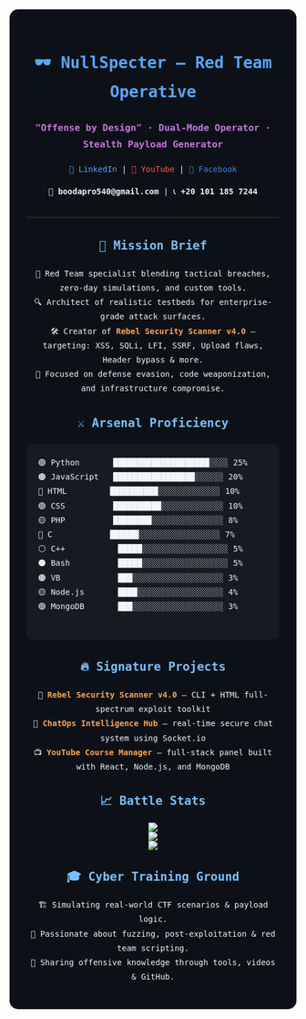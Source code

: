 <div align="center" style="background-color:#0d1117; color:#f0f6fc; padding: 30px; border-radius: 15px; font-family: 'Fira Code', monospace; line-height: 1.8; max-width: 900px; margin:auto;">

  <h1 style="color:#58a6ff;">🕶️ NullSpecter — Red Team Operative</h1>
  <h3 style="color:#c778dd;">"Offense by Design" · Dual-Mode Operator · Stealth Payload Generator</h3>

  <p>
    <a href="https://www.linkedin.com/in/abdulrahman-elsayed-59a664313" style="color:#58a6ff; text-decoration:none;">🔗 LinkedIn</a> |
    <a href="https://www.youtube.com/@gamotek175" style="color:#ff5555; text-decoration:none;">🎥 YouTube</a> |
    <a href="https://www.facebook.com/abdulelsayd" style="color:#3b82f6; text-decoration:none;">📘 Facebook</a>
  </p>
  <p>📧 <strong style="color:#f0f6fc;">boodapro540@gmail.com</strong> | 📞 <strong style="color:#f0f6fc;">+20 101 185 7244</strong></p>

  <hr style="border: 1px solid #21262d; margin: 30px 0;">

  <h2 style="color:#79c0ff;">🚀 Mission Brief</h2>
  <p>
    🧠 Red Team specialist blending tactical breaches, zero-day simulations, and custom tools.<br>
    🔍 Architect of realistic testbeds for enterprise-grade attack surfaces.<br>
    🛠️ Creator of <strong style="color:#ffa657;">Rebel Security Scanner v4.0</strong> — targeting: XSS, SQLi, LFI, SSRF, Upload flaws, Header bypass & more.<br>
    🎯 Focused on defense evasion, code weaponization, and infrastructure compromise.
  </p>

  <h2 style="color:#79c0ff;">⚔️ Arsenal Proficiency</h2>
  <pre style="background:#161b22; padding:20px; border-radius:10px; text-align:left; font-size:14px; color:#f0f6fc;">
🟣 Python       ████████████████████░░░░ 25%  
🟠 JavaScript   █████████████████░░░░░░ 20%  
🔵 HTML         ██████████░░░░░░░░░░░░░ 10%  
🟢 CSS          ██████████░░░░░░░░░░░░░ 10%  
🟡 PHP          ████████░░░░░░░░░░░░░░░ 8%   
🔴 C            ██████░░░░░░░░░░░░░░░░░ 7%   
⚪ C++           █████░░░░░░░░░░░░░░░░░░ 5%   
⚫ Bash          █████░░░░░░░░░░░░░░░░░░ 5%   
🟤 VB            ███░░░░░░░░░░░░░░░░░░░ 3%   
🟡 Node.js       ████░░░░░░░░░░░░░░░░░░ 4%   
🟢 MongoDB       ███░░░░░░░░░░░░░░░░░░░ 3%   
  </pre>

  <h2 style="color:#79c0ff;">🔥 Signature Projects</h2>
  <ul style="list-style:none; padding-left:0;">
    <li>🧨 <strong style="color:#ffa657;">Rebel Security Scanner v4.0</strong> — CLI + HTML full-spectrum exploit toolkit</li>
    <li>💬 <strong style="color:#ffa657;">ChatOps Intelligence Hub</strong> — real-time secure chat system using Socket.io</li>
    <li>📺 <strong style="color:#ffa657;">YouTube Course Manager</strong> — full-stack panel built with React, Node.js, and MongoDB</li>
  </ul>

  <h2 style="color:#79c0ff;">📈 Battle Stats</h2>
  <p>
    <img src="https://github-readme-streak-stats.herokuapp.com?user=NullSpecter&theme=tokyonight_duo&hide_border=true"><br>
    <img src="https://github-readme-stats.vercel.app/api?username=NullSpecter&show_icons=true&theme=tokyonight&hide_border=true"><br>
    <img src="https://github-readme-stats.vercel.app/api/top-langs/?username=NullSpecter&layout=compact&theme=tokyonight&hide_border=true">
  </p>

  <h2 style="color:#79c0ff;">🎓 Cyber Training Ground</h2>
  <p>
    🏗️ Simulating real-world CTF scenarios & payload logic.<br>
    🧬 Passionate about fuzzing, post-exploitation & red team scripting.<br>
    📢 Sharing offensive knowledge through tools, videos & GitHub.
  </p>
</div>
